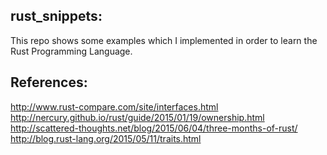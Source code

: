## rust_snippets:
This repo shows some examples which I implemented in order to learn the Rust Programming Language.

## References:
http://www.rust-compare.com/site/interfaces.html
http://nercury.github.io/rust/guide/2015/01/19/ownership.html
http://scattered-thoughts.net/blog/2015/06/04/three-months-of-rust/
http://blog.rust-lang.org/2015/05/11/traits.html